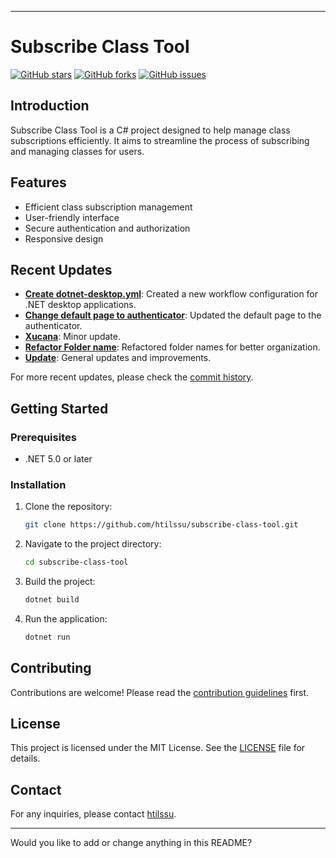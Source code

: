 
---

# Subscribe Class Tool

[![GitHub stars](https://img.shields.io/github/stars/htilssu/subscribe-class-tool)](https://github.com/htilssu/subscribe-class-tool/stargazers)
[![GitHub forks](https://img.shields.io/github/forks/htilssu/subscribe-class-tool)](https://github.com/htilssu/subscribe-class-tool/network)
[![GitHub issues](https://img.shields.io/github/issues/htilssu/subscribe-class-tool)](https://github.com/htilssu/subscribe-class-tool/issues)

## Introduction

Subscribe Class Tool is a C# project designed to help manage class subscriptions efficiently. It aims to streamline the process of subscribing and managing classes for users.

## Features

- Efficient class subscription management
- User-friendly interface
- Secure authentication and authorization
- Responsive design

## Recent Updates

- **[Create dotnet-desktop.yml](https://github.com/htilssu/subscribe-class-tool/commit/42194d4bc5a357b701c63e32c3a9a37477b33a58)**: Created a new workflow configuration for .NET desktop applications.
- **[Change default page to authenticator](https://github.com/htilssu/subscribe-class-tool/commit/105f6afeee7a4af473e09910d4e6bacf8f1950e3)**: Updated the default page to the authenticator.
- **[Xucana](https://github.com/htilssu/subscribe-class-tool/commit/35b96a41170b8d10917229e905c385b731600d62)**: Minor update.
- **[Refactor Folder name](https://github.com/htilssu/subscribe-class-tool/commit/31608833ca939791c70af6e93e036028dbfff722)**: Refactored folder names for better organization.
- **[Update](https://github.com/htilssu/subscribe-class-tool/commit/32b37c5d2b3563e757cd8c5ea76e74bf8904c762)**: General updates and improvements.

For more recent updates, please check the [commit history](https://github.com/htilssu/subscribe-class-tool/commits).

## Getting Started

### Prerequisites

- .NET 5.0 or later

### Installation

1. Clone the repository:
   ```sh
   git clone https://github.com/htilssu/subscribe-class-tool.git
   ```
2. Navigate to the project directory:
   ```sh
   cd subscribe-class-tool
   ```
3. Build the project:
   ```sh
   dotnet build
   ```
4. Run the application:
   ```sh
   dotnet run
   ```

## Contributing

Contributions are welcome! Please read the [contribution guidelines](CONTRIBUTING.md) first.

## License

This project is licensed under the MIT License. See the [LICENSE](LICENSE) file for details.

## Contact

For any inquiries, please contact [htilssu](https://github.com/htilssu).

---

Would you like to add or change anything in this README?
